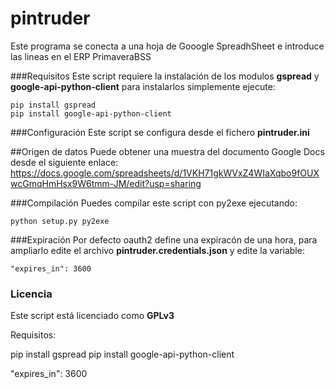 # pintruder

Este programa se conecta a una hoja de Gooogle SpreadhSheet e introduce
las lineas en el ERP PrimaveraBSS

###Requisitos
Este script requiere la instalación de los modulos __gspread__ y __google-api-python-client__ para instalarlos simplemente ejecute:
```
pip install gspread
pip install google-api-python-client
```

###Configuración
Este script se configura desde el fichero __pintruder.ini__

##Origen de datos
Puede obtener una muestra del documento Google Docs desde el siguiente enlace:
https://docs.google.com/spreadsheets/d/1VKH71gkWVxZ4WIaXqbo9fOUXwcGmqHmHsx9W6tmm-JM/edit?usp=sharing

###Compilación
Puedes compilar este script con py2exe ejecutando:
```
python setup.py py2exe
```

###Expiración
Por defecto oauth2 define una expiracón de una hora, para ampliarlo edite el archivo __pintruder.credentials.json__ y edite la variable:
```
"expires_in": 3600
```

### Licencia
Este script está licenciado como __GPLv3__


Requisitos:


pip install gspread
pip install google-api-python-client



"expires_in": 3600
